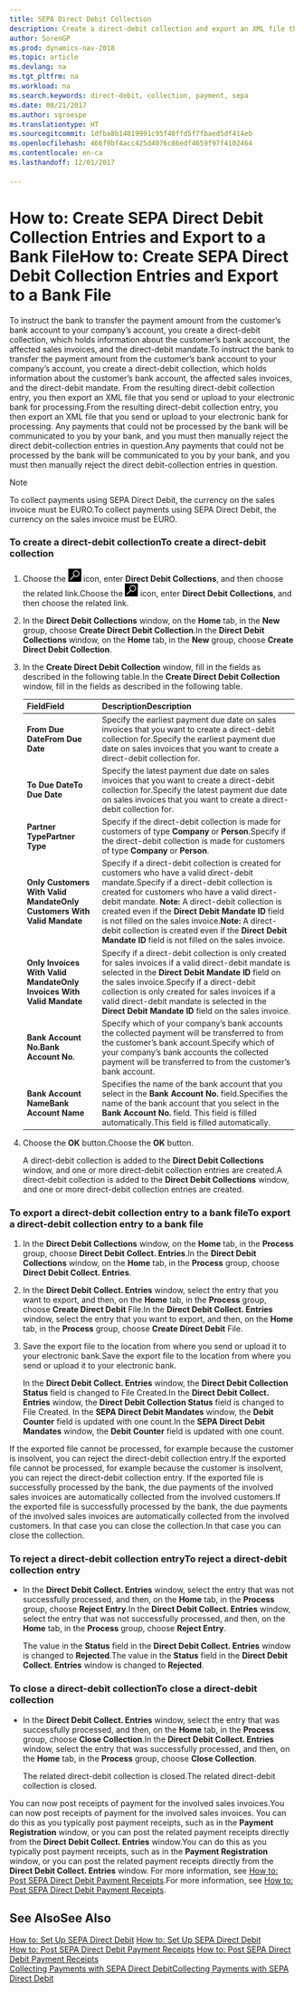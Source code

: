 ```yaml
---
title: SEPA Direct Debit Collection
description: Create a direct-debit collection and export an XML file that you send or upload to your electronic bank for processing.
author: SorenGP
ms.prod: dynamics-nav-2018
ms.topic: article
ms.devlang: na
ms.tgt_pltfrm: na
ms.workload: na
ms.search.keywords: direct-debit, collection, payment, sepa
ms.date: 08/21/2017
ms.author: sgroespe
ms.translationtype: HT
ms.sourcegitcommit: 1dfba8b14019991c95f40ffd5f7fbaed5df414eb
ms.openlocfilehash: 466f9bf4acc425d4076c86edf4659f97f4102464
ms.contentlocale: en-ca
ms.lasthandoff: 12/01/2017

---
```

# <a name="how-to-create-sepa-direct-debit-collection-entries-and-export-to-a-bank-file"></a><span data-ttu-id="2fd36-103">How to: Create SEPA Direct Debit Collection Entries and Export to a Bank File</span><span class="sxs-lookup"><span data-stu-id="2fd36-103">How to: Create SEPA Direct Debit Collection Entries and Export to a Bank File</span></span>
<span data-ttu-id="2fd36-104">To instruct the bank to transfer the payment amount from the customer’s bank account to your company’s account, you create a direct-debit collection, which holds information about the customer’s bank account, the affected sales invoices, and the direct-debit mandate.</span><span class="sxs-lookup"><span data-stu-id="2fd36-104">To instruct the bank to transfer the payment amount from the customer’s bank account to your company’s account, you create a direct-debit collection, which holds information about the customer’s bank account, the affected sales invoices, and the direct-debit mandate.</span></span> <span data-ttu-id="2fd36-105">From the resulting direct-debit collection entry, you then export an XML file that you send or upload to your electronic bank for processing.</span><span class="sxs-lookup"><span data-stu-id="2fd36-105">From the resulting direct-debit collection entry, you then export an XML file that you send or upload to your electronic bank for processing.</span></span> <span data-ttu-id="2fd36-106">Any payments that could not be processed by the bank will be communicated to you by your bank, and you must then manually reject the direct debit-collection entries in question.</span><span class="sxs-lookup"><span data-stu-id="2fd36-106">Any payments that could not be processed by the bank will be communicated to you by your bank, and you must then manually reject the direct debit-collection entries in question.</span></span>  

> [!NOTE]  
>  <span data-ttu-id="2fd36-107">To collect payments using SEPA Direct Debit, the currency on the sales invoice must be EURO.</span><span class="sxs-lookup"><span data-stu-id="2fd36-107">To collect payments using SEPA Direct Debit, the currency on the sales invoice must be EURO.</span></span>  

### <a name="to-create-a-direct-debit-collection"></a><span data-ttu-id="2fd36-108">To create a direct-debit collection</span><span class="sxs-lookup"><span data-stu-id="2fd36-108">To create a direct-debit collection</span></span>  
1. <span data-ttu-id="2fd36-109">Choose the ![Search for Page or Report](media/ui-search/search_small.png "Search for Page or Report icon") icon, enter **Direct Debit Collections**, and then choose the related link.</span><span class="sxs-lookup"><span data-stu-id="2fd36-109">Choose the ![Search for Page or Report](media/ui-search/search_small.png "Search for Page or Report icon") icon, enter **Direct Debit Collections**, and then choose the related link.</span></span>  
2. <span data-ttu-id="2fd36-110">In the **Direct Debit Collections** window, on the **Home** tab, in the **New** group, choose **Create Direct Debit Collection**.</span><span class="sxs-lookup"><span data-stu-id="2fd36-110">In the **Direct Debit Collections** window, on the **Home** tab, in the **New** group, choose **Create Direct Debit Collection**.</span></span>  
3. <span data-ttu-id="2fd36-111">In the **Create Direct Debit Collection** window, fill in the fields as described in the following table.</span><span class="sxs-lookup"><span data-stu-id="2fd36-111">In the **Create Direct Debit Collection** window, fill in the fields as described in the following table.</span></span>  

    |<span data-ttu-id="2fd36-112">Field</span><span class="sxs-lookup"><span data-stu-id="2fd36-112">Field</span></span>|<span data-ttu-id="2fd36-113">Description</span><span class="sxs-lookup"><span data-stu-id="2fd36-113">Description</span></span>|  
    |---------------------------------|---------------------------------------|  
    |<span data-ttu-id="2fd36-114">**From Due Date**</span><span class="sxs-lookup"><span data-stu-id="2fd36-114">**From Due Date**</span></span>|<span data-ttu-id="2fd36-115">Specify the earliest payment due date on sales invoices that you want to create a direct-debit collection for.</span><span class="sxs-lookup"><span data-stu-id="2fd36-115">Specify the earliest payment due date on sales invoices that you want to create a direct-debit collection for.</span></span>|  
    |<span data-ttu-id="2fd36-116">**To Due Date**</span><span class="sxs-lookup"><span data-stu-id="2fd36-116">**To Due Date**</span></span>|<span data-ttu-id="2fd36-117">Specify the latest payment due date on sales invoices that you want to create a direct-debit collection for.</span><span class="sxs-lookup"><span data-stu-id="2fd36-117">Specify the latest payment due date on sales invoices that you want to create a direct-debit collection for.</span></span>|  
    |<span data-ttu-id="2fd36-118">**Partner Type**</span><span class="sxs-lookup"><span data-stu-id="2fd36-118">**Partner Type**</span></span>|<span data-ttu-id="2fd36-119">Specify if the direct-debit collection is made for customers of type **Company** or **Person**.</span><span class="sxs-lookup"><span data-stu-id="2fd36-119">Specify if the direct-debit collection is made for customers of type **Company** or **Person**.</span></span>|  
    |<span data-ttu-id="2fd36-120">**Only Customers With Valid Mandate**</span><span class="sxs-lookup"><span data-stu-id="2fd36-120">**Only Customers With Valid Mandate**</span></span>|<span data-ttu-id="2fd36-121">Specify if a direct-debit collection is created for customers who have a valid direct-debit mandate.</span><span class="sxs-lookup"><span data-stu-id="2fd36-121">Specify if a direct-debit collection is created for customers who have a valid direct-debit mandate.</span></span> <span data-ttu-id="2fd36-122">**Note:**  A direct-debit collection is created even if the **Direct Debit Mandate ID** field is not filled on the sales invoice.</span><span class="sxs-lookup"><span data-stu-id="2fd36-122">**Note:**  A direct-debit collection is created even if the **Direct Debit Mandate ID** field is not filled on the sales invoice.</span></span>|  
    |<span data-ttu-id="2fd36-123">**Only Invoices With Valid Mandate**</span><span class="sxs-lookup"><span data-stu-id="2fd36-123">**Only Invoices With Valid Mandate**</span></span>|<span data-ttu-id="2fd36-124">Specify if a direct-debit collection is only created for sales invoices if a valid direct-debit mandate is selected in the **Direct Debit Mandate ID** field on the sales invoice.</span><span class="sxs-lookup"><span data-stu-id="2fd36-124">Specify if a direct-debit collection is only created for sales invoices if a valid direct-debit mandate is selected in the **Direct Debit Mandate ID** field on the sales invoice.</span></span>|  
    |<span data-ttu-id="2fd36-125">**Bank Account No.**</span><span class="sxs-lookup"><span data-stu-id="2fd36-125">**Bank Account No.**</span></span>|<span data-ttu-id="2fd36-126">Specify which of your company’s bank accounts the collected payment will be transferred to from the customer’s bank account.</span><span class="sxs-lookup"><span data-stu-id="2fd36-126">Specify which of your company’s bank accounts the collected payment will be transferred to from the customer’s bank account.</span></span>|  
    |<span data-ttu-id="2fd36-127">**Bank Account Name**</span><span class="sxs-lookup"><span data-stu-id="2fd36-127">**Bank Account Name**</span></span>|<span data-ttu-id="2fd36-128">Specifies the name of the bank account that you select in the **Bank Account No.** field.</span><span class="sxs-lookup"><span data-stu-id="2fd36-128">Specifies the name of the bank account that you select in the **Bank Account No.** field.</span></span> <span data-ttu-id="2fd36-129">This field is filled automatically.</span><span class="sxs-lookup"><span data-stu-id="2fd36-129">This field is filled automatically.</span></span>|  

4. <span data-ttu-id="2fd36-130">Choose the **OK** button.</span><span class="sxs-lookup"><span data-stu-id="2fd36-130">Choose the **OK** button.</span></span>  

     <span data-ttu-id="2fd36-131">A direct-debit collection is added to the **Direct Debit Collections** window, and one or more direct-debit collection entries are created.</span><span class="sxs-lookup"><span data-stu-id="2fd36-131">A direct-debit collection is added to the **Direct Debit Collections** window, and one or more direct-debit collection entries are created.</span></span>  

### <a name="to-export-a-direct-debit-collection-entry-to-a-bank-file"></a><span data-ttu-id="2fd36-132">To export a direct-debit collection entry to a bank file</span><span class="sxs-lookup"><span data-stu-id="2fd36-132">To export a direct-debit collection entry to a bank file</span></span>  
1. <span data-ttu-id="2fd36-133">In the **Direct Debit Collections** window, on the **Home** tab, in the **Process** group, choose **Direct Debit Collect. Entries**.</span><span class="sxs-lookup"><span data-stu-id="2fd36-133">In the **Direct Debit Collections** window, on the **Home** tab, in the **Process** group, choose **Direct Debit Collect. Entries**.</span></span>  
2. <span data-ttu-id="2fd36-134">In the **Direct Debit Collect. Entries** window, select the entry that you want to export, and then, on the **Home** tab, in the **Process** group, choose **Create Direct Debit** File.</span><span class="sxs-lookup"><span data-stu-id="2fd36-134">In the **Direct Debit Collect. Entries** window, select the entry that you want to export, and then, on the **Home** tab, in the **Process** group, choose **Create Direct Debit** File.</span></span>  
3. <span data-ttu-id="2fd36-135">Save the export file to the location from where you send or upload it to your electronic bank.</span><span class="sxs-lookup"><span data-stu-id="2fd36-135">Save the export file to the location from where you send or upload it to your electronic bank.</span></span>  

     <span data-ttu-id="2fd36-136">In the **Direct Debit Collect. Entries** window, the **Direct Debit Collection Status** field is changed to File Created.</span><span class="sxs-lookup"><span data-stu-id="2fd36-136">In the **Direct Debit Collect. Entries** window, the **Direct Debit Collection Status** field is changed to File Created.</span></span> <span data-ttu-id="2fd36-137">In the **SEPA Direct Debit Mandates** window, the **Debit Counter** field is updated with one count.</span><span class="sxs-lookup"><span data-stu-id="2fd36-137">In the **SEPA Direct Debit Mandates** window, the **Debit Counter** field is updated with one count.</span></span>  

<span data-ttu-id="2fd36-138">If the exported file cannot be processed, for example because the customer is insolvent, you can reject the direct-debit collection entry.</span><span class="sxs-lookup"><span data-stu-id="2fd36-138">If the exported file cannot be processed, for example because the customer is insolvent, you can reject the direct-debit collection entry.</span></span> <span data-ttu-id="2fd36-139">If the exported file is successfully processed by the bank, the due payments of the involved sales invoices are automatically collected from the involved customers.</span><span class="sxs-lookup"><span data-stu-id="2fd36-139">If the exported file is successfully processed by the bank, the due payments of the involved sales invoices are automatically collected from the involved customers.</span></span> <span data-ttu-id="2fd36-140">In that case you can close the collection.</span><span class="sxs-lookup"><span data-stu-id="2fd36-140">In that case you can close the collection.</span></span>  

### <a name="to-reject-a-direct-debit-collection-entry"></a><span data-ttu-id="2fd36-141">To reject a direct-debit collection entry</span><span class="sxs-lookup"><span data-stu-id="2fd36-141">To reject a direct-debit collection entry</span></span>  
* <span data-ttu-id="2fd36-142">In the **Direct Debit Collect. Entries** window, select the entry that was not successfully processed, and then, on the **Home** tab, in the **Process** group, choose **Reject Entry**.</span><span class="sxs-lookup"><span data-stu-id="2fd36-142">In the **Direct Debit Collect. Entries** window, select the entry that was not successfully processed, and then, on the **Home** tab, in the **Process** group, choose **Reject Entry**.</span></span>  

     <span data-ttu-id="2fd36-143">The value in the **Status** field in the **Direct Debit Collect. Entries** window is changed to **Rejected**.</span><span class="sxs-lookup"><span data-stu-id="2fd36-143">The value in the **Status** field in the **Direct Debit Collect. Entries** window is changed to **Rejected**.</span></span>  

### <a name="to-close-a-direct-debit-collection"></a><span data-ttu-id="2fd36-144">To close a direct-debit collection</span><span class="sxs-lookup"><span data-stu-id="2fd36-144">To close a direct-debit collection</span></span>  
* <span data-ttu-id="2fd36-145">In the **Direct Debit Collect. Entries** window, select the entry that was successfully processed, and then, on the **Home** tab, in the **Process** group, choose **Close Collection**.</span><span class="sxs-lookup"><span data-stu-id="2fd36-145">In the **Direct Debit Collect. Entries** window, select the entry that was successfully processed, and then, on the **Home** tab, in the **Process** group, choose **Close Collection**.</span></span>  

     <span data-ttu-id="2fd36-146">The related direct-debit collection is closed.</span><span class="sxs-lookup"><span data-stu-id="2fd36-146">The related direct-debit collection is closed.</span></span>  

<span data-ttu-id="2fd36-147">You can now post receipts of payment for the involved sales invoices.</span><span class="sxs-lookup"><span data-stu-id="2fd36-147">You can now post receipts of payment for the involved sales invoices.</span></span> <span data-ttu-id="2fd36-148">You can do this as you typically post payment receipts, such as in the **Payment Registration** window, or you can post the related payment receipts directly from the **Direct Debit Collect. Entries** window.</span><span class="sxs-lookup"><span data-stu-id="2fd36-148">You can do this as you typically post payment receipts, such as in the **Payment Registration** window, or you can post the related payment receipts directly from the **Direct Debit Collect. Entries** window.</span></span> <span data-ttu-id="2fd36-149">For more information, see [How to: Post SEPA Direct Debit Payment Receipts](finance-how-to-post-sepa-direct-debit-payment-receipts.md).</span><span class="sxs-lookup"><span data-stu-id="2fd36-149">For more information, see [How to: Post SEPA Direct Debit Payment Receipts](finance-how-to-post-sepa-direct-debit-payment-receipts.md).</span></span>  

## <a name="see-also"></a><span data-ttu-id="2fd36-150">See Also</span><span class="sxs-lookup"><span data-stu-id="2fd36-150">See Also</span></span>  
<span data-ttu-id="2fd36-151">[How to: Set Up SEPA Direct Debit](finance-how-to-set-up-sepa-direct-debit.md) </span><span class="sxs-lookup"><span data-stu-id="2fd36-151">[How to: Set Up SEPA Direct Debit](finance-how-to-set-up-sepa-direct-debit.md) </span></span>  
<span data-ttu-id="2fd36-152">[How to: Post SEPA Direct Debit Payment Receipts](finance-how-to-post-sepa-direct-debit-payment-receipts.md) </span><span class="sxs-lookup"><span data-stu-id="2fd36-152">[How to: Post SEPA Direct Debit Payment Receipts](finance-how-to-post-sepa-direct-debit-payment-receipts.md) </span></span>  
[<span data-ttu-id="2fd36-153">Collecting Payments with SEPA Direct Debit</span><span class="sxs-lookup"><span data-stu-id="2fd36-153">Collecting Payments with SEPA Direct Debit</span></span>](finance-collect-payments-with-sepa-direct-debit.md)   

